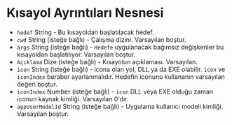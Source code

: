 # Kısayol Ayrıntıları Nesnesi

* `hedef` String - Bu kısayoldan başlatılacak hedef.
* `cwd` String (isteğe bağlı) - Çalışma dizini. Varsayılan boştur.
* `args` String (isteğe bağlı) - `Hedefe` uygulanacak bağımsız değişkenler bu kısayoldan başlatılıyor. Varsayılan boştur.
* `Açıklama` Dize (isteğe bağlı) - Kısayolun açıklaması. Varsayılan.
* `icon` String (isteğe bağlı) - icona olan yol, DLL ya da EXE olabilir. `icon` ve `iconIndex` beraber ayarlanmalıdır. Hedefin iconunu kullananın varsayılan değeri boştur.
* `iconIndex` Number (isteğe bağlı) - `icon` DLL veya EXE olduğu zaman iconun kaynak kimliği. Varsayılan 0'dır.
* `appUserModelId` String (isteğe bağlı) - Uygulama kullanıcı modeli kimliği. Varsayılan boştur.